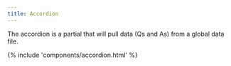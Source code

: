 ```yaml
---
title: Accordion 
---
```



The accordion is a partial that will pull data (Qs and As) from a global data file.
    
{% include 'components/accordion.html' %}
